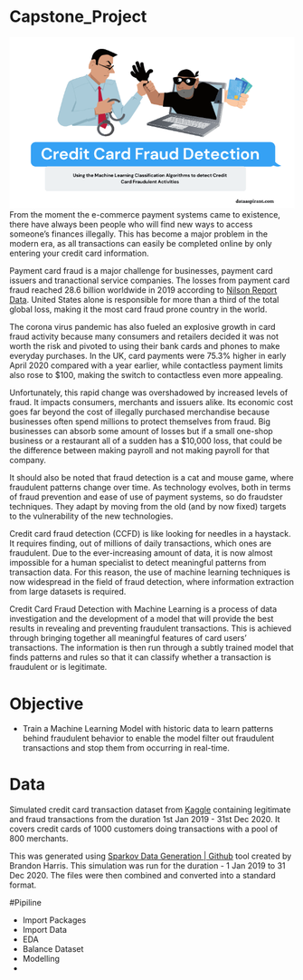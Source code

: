 # Capstone_Project
<div align="center">
  
<img src="https://github.com/NancyArmah/Capstone_Project/blob/main/ccfraud.png">
  
</div>
From the moment the e-commerce payment systems came to existence, there have always been people who will find new ways to access someone’s finances illegally. This has become a major problem in the modern era, as all transactions can easily be completed online by only entering your credit card information.

Payment card fraud is a major challenge for businesses, payment card issuers and tranactional service companies. The losses from payment card fraud reached 28.6 billion worldwide in 2019 according to [Nilson Report Data](https://nilsonreport.com/content_promo.php?id_promo=16). United States alone is responsible for more than a third of the total global loss, making it the most card fraud prone country in the world. 

The corona virus pandemic has also fueled an explosive growth in card fraud activity because many consumers and retailers decided it was not worth the risk and pivoted to using their bank cards and phones to make everyday purchases. In the UK, card payments were 75.3% higher in early April 2020 compared with a year earlier, while contactless payment limits also rose to $100, making the switch to contactless even more appealing.

Unfortunately, this rapid change was overshadowed by increased levels of fraud. It impacts consumers, merchants and issuers alike. Its economic cost goes far beyond the cost of illegally purchased merchandise because businesses often spend millions to protect themselves from fraud. Big businesses can absorb some amount of losses but if a small one-shop business or a restaurant all of a sudden has a $10,000 loss, that could be the difference between making payroll and not making payroll for that company.

It should also be noted that fraud detection is a cat and mouse game, where fraudulent patterns change over time. As technology evolves, both in terms of fraud prevention and ease of use of payment systems, so do fraudster techniques. They adapt by moving from the old (and by now fixed) targets to the vulnerability of the new technologies.

Credit card fraud detection (CCFD) is like looking for needles in a haystack. It requires finding, out of millions of daily transactions, which ones are fraudulent. Due to the ever-increasing amount of data, it is now almost impossible for a human specialist to detect meaningful patterns from transaction data. For this reason, the use of machine learning techniques is now widespread in the field of fraud detection, where information extraction from large datasets is required.

Credit Card Fraud Detection with Machine Learning is a process of data investigation and the development of a model that will provide the best results in revealing and preventing fraudulent transactions. This is achieved through bringing together all meaningful features of card users’ transactions. The information is then run through a subtly trained model that finds patterns and rules so that it can classify whether a transaction is fraudulent or is legitimate. 

# Objective

*   Train a Machine Learning Model with historic data to learn patterns behind fraudulent behavior to enable the model filter out fraudulent transactions and stop them from occurring in real-time.

#  Data

Simulated credit card transaction dataset from [Kaggle](https://www.kaggle.com/datasets/kartik2112/fraud-detection) containing legitimate and fraud transactions from the duration 1st Jan 2019 - 31st Dec 2020. It covers credit cards of 1000 customers doing transactions with a pool of 800 merchants.

This was generated using [Sparkov Data Generation | Github](https://github.com/namebrandon/Sparkov_Data_Generation) tool created by Brandon Harris. This simulation was run for the duration - 1 Jan 2019 to 31 Dec 2020. The files were then combined and converted into a standard format.

#Pipiline
* Import Packages
* Import Data
* EDA
* Balance Dataset
* Modelling
* 
